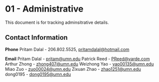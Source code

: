01 - Administrative
================

This document is for tracking adminsitrative details.

Contact Information
-------------------

**Phone** Pritam Dalal - 206.802.5525, <pritamdalal@hotmail.com>

**Email** Pritam Dalal - <pritam@umn.edu> Patrick Reed - <PReed@varde.com> Arthur Zhong - <zhong407@umn.edu> Weizhong Yao - <yao00135@umn.edu> Miao Zuo - <zuo00024@umn.edu> Zixuan Zhao - <zhao1251@umn.edu> dong0195 - <dong0195@umn.edu>
